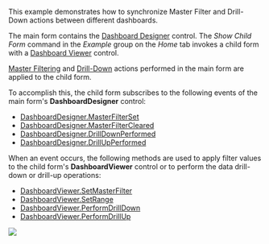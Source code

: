 This example demonstrates how to synchronize Master Filter and Drill-Down actions between different dashboards.

The main form contains the [Dashboard Designer](https://docs.devexpress.com/Dashboard/DevExpress.DashboardWin.DashboardDesigner) control. The _Show Child Form_ command in the _Example_ group on the _Home_ tab invokes a child form with a [Dashboard Viewer](https://docs.devexpress.com/Dashboard/DevExpress.DashboardWin.DashboardViewer) control.

[Master Filtering](https://docs.devexpress.com/Dashboard/15702/creating-dashboards/creating-dashboards-in-the-winforms-designer/interactivity/master-filtering) and 
[Drill-Down](https://docs.devexpress.com/Dashboard/15703/creating-dashboards/creating-dashboards-in-the-winforms-designer/interactivity/drill-down) actions performed in the main form are applied to the child form.

To accomplish this, the child form subscribes to the following events of the main form's **DashboardDesigner** control:

- [DashboardDesigner.MasterFilterSet](https://docs.devexpress.com/Dashboard/DevExpress.DashboardWin.DashboardDesigner.MasterFilterSet)
- [DashboardDesigner.MasterFilterCleared](https://docs.devexpress.com/Dashboard/DevExpress.DashboardWin.DashboardDesigner.MasterFilterCleared)
- [DashboardDesigner.DrillDownPerformed](https://docs.devexpress.com/Dashboard/DevExpress.DashboardWin.DashboardDesigner.DrillDownPerformed)
- [DashboardDesigner.DrillUpPerformed](https://docs.devexpress.com/Dashboard/DevExpress.DashboardWin.DashboardDesigner.DrillUpPerformed)

When an event occurs, the following methods are used to apply filter values to the child form's **DashboardViewer** control or to perform the data drill-down or drill-up operations:

- [DashboardViewer.SetMasterFilter](https://docs.devexpress.com/DevExpress.DashboardWin.DashboardViewer.SetMasterFilter)
- [DashboardViewer.SetRange](https://docs.devexpress.com/DevExpress.DashboardWin.DashboardViewer.SetRange)
- [DashboardViewer.PerformDrillDown](https://docs.devexpress.com/DevExpress.DashboardWin.DashboardViewer.PerformDrillDown)
- [DashboardViewer.PerformDrillUp](https://docs.devexpress.com/DevExpress.DashboardWin.DashboardViewer.PerformDrillUp)


![](~/images/winforms-dashboard-linked-interactivity.png)